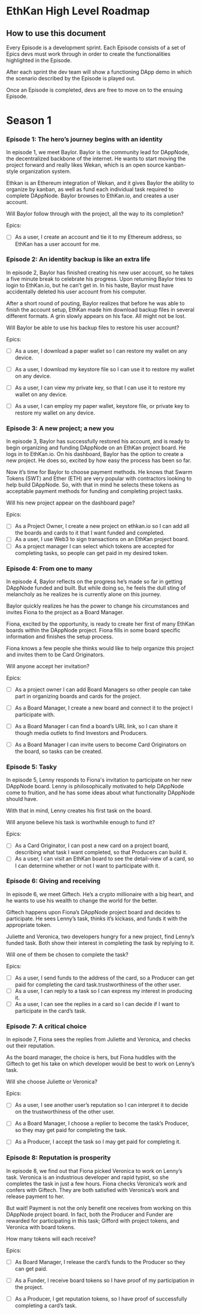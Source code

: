 # EthKan High Level Roadmap

## How to use this document
Every Episode is a development sprint. Each Episode consists of a set of Epics devs must work through in order to create the functionalities highlighted in the Episode.

After each sprint the dev team will show a functioning DApp demo in which the scenario described by the Episode is played out.

Once an Episode is completed, devs are free to move on to the ensuing Episode.


# Season 1

### Episode 1: The hero’s journey begins with an identity 
In episode 1, we meet Baylor. Baylor is the community lead for DAppNode, the decentralized backbone of the internet. He wants to start moving the project forward and really likes Wekan, which is an open source kanban-style organization system. 

Ethkan is an Ethereum integration of Wekan, and it gives Baylor the ability to organize by kanban, as well as fund each individual task required to complete DAppNode. Baylor browses to EthKan.io, and creates a user account. 

Will Baylor follow through with the project, all the way to its completion?

Epics:
- [ ] As a user, I create an account and tie it to my Ethereum address, so EthKan has a user account for me.


### Episode 2: An identity backup is like an extra life
In episode 2, Baylor has finished creating his new user account, so he takes a five minute break to celebrate his progress. Upon returning Baylor tries to login to EthKan.io, but he can’t get in. In his haste, Baylor must have accidentally deleted his user account from his computer.

After a short round of pouting, Baylor realizes that before he was able to finish the account setup, EthKan made him download backup files in several different formats. A grin slowly appears on his face. All might not be lost.

Will Baylor be able to use his backup files to restore his user account?

Epics:
- [ ] As a user, I download a paper wallet so I can restore my wallet on any device. 
- [ ] As a user, I download my keystore file so I can use it to restore my wallet on any device.
- [ ] As a user, I can view my private key, so that I can use it to restore my wallet on any device.
- [ ] As a user, I can employ my paper wallet, keystore file, or private key to restore my wallet on any device.



### Episode 3: A new project; a new you 
In episode 3, Baylor has successfully restored his account, and is ready to begin organizing and funding DAppNode on an EthKan project board. He logs in to EthKan.io. On his dashboard, Baylor has the option to create a new project. He does so, excited by how easy the process has been so far.

Now it’s time for Baylor to choose payment methods. He knows that Swarm Tokens (SWT) and Ether (ETH) are very popular with contractors looking to help build DAppNode. So, with that in mind he selects these tokens as acceptable payment methods for funding and completing project tasks.

Will his new project appear on the dashboard page?

Epics:
- [ ] As a Project Owner, I create a new project on ethkan.io so I can add all the boards and cards to it that I want funded and completed.
- [ ] As a user, I use Web3 to sign transactions on an EthKan project board.
- [ ] As a project manager I can select which tokens are accepted for completing tasks, so people can get paid in my desired token.

### Episode 4: From one to many
In episode 4, Baylor reflects on the progress he’s made so far in getting DAppNode funded and built. But while doing so, he feels the dull sting of melancholy as he realizes he is currently alone on this journey. 

Baylor quickly realizes he has the power to change his circumstances and invites Fiona to the project as a Board Manager.

Fiona, excited by the opportunity, is ready to create her first of many EthKan boards within the DAppNode project. Fiona fills in some board specific information and finishes the setup process. 

Fiona knows a few people she thinks would like to help organize this project and invites them to be Card Originators.

Will anyone accept her invitation?

Epics:

- [ ] As a project owner I can add Board Managers so other people can take part in organizing boards and cards for the project.
- [ ] As a Board Manager, I create a new board and connect it to the project I participate with.
- [ ] As a Board Manager I can find a board’s URL link, so I can share it though media outlets to find Investors and Producers.
- [ ] As a Board Manager I can invite users to become Card Originators on the board, so tasks can be created.


### Episode 5: Tasky
In episode 5, Lenny responds to Fiona's invitation to participate on her new DAppNode board. Lenny is philosophically motivated to help DAppNode come to fruition, and he has some ideas about what functionality DAppNode should have. 

With that in mind, Lenny creates his first task on the board. 

Will anyone believe his task is worthwhile enough to fund it?

Epics:
- [ ] As a Card Originator, I can post a new card on a project board, describing what task I want completed, so that Producers can build it.
- [ ] As a user, I can visit an EthKan board to see the detail-view of a card, so I can determine whether or not I want to participate with it.

### Episode 6: Giving and receiving
In episode 6, we meet Giftech. He’s a crypto millionaire with a big heart, and he wants to use his wealth to change the world for the better. 

Giftech happens upon Fiona’s DAppNode project board and decides to participate. He sees Lenny’s task, thinks it’s kickass, and funds it with the appropriate token.

Juliette and Veronica, two developers hungry for a new project, find Lenny’s funded task. Both show their interest in completing the task by replying to it.

Will one of them be chosen to complete the task?

Epics:
- [ ] As a user, I send funds to the address of the card, so a Producer can get paid for completing the card task.trustworthiness of the other user.
- [ ] As a user, I can reply to a task so I can express my interest in producing it.
- [ ] As a user, I can see the replies in a card so I can decide if I want to participate in the card’s task.

### Episode 7: A critical choice
In episode 7, Fiona sees the replies from Juliette and Veronica, and checks out their reputation. 

As the board manager, the choice is hers, but Fiona huddles with the Giftech to get his take on which developer would be best to work on Lenny’s task.

Will she choose Juliette or Veronica?

Epics:
- [ ] As a user, I see another user’s reputation so I can interpret it to decide on the trustworthiness of the other user.
- [ ] As a Board Manager, I choose a replier to become the task’s Producer, so they may get paid for completing the task.
- [ ] As a Producer, I accept the task so I may get paid for completing it.


### Episode 8: Reputation is prosperity
In episode 8, we find out that Fiona picked Veronica to work on Lenny’s task. Veronica is an industrious developer and rapid typist, so she completes the task in just a few hours.  Fiona checks Veronica’s work and confers with Giftech. They are both satisfied with  Veronica’s work and release payment to her.

But wait! Payment is not the only benefit one receives from working on this DAppNode project board. In fact, both the Producer and Funder are rewarded for participating in this task; Gifford with project tokens, and Veronica with board tokens.

How many tokens will each receive?

Epics:
- [ ] As Board Manager, I release the card’s funds to the Producer so they can get paid.
- [ ] As a Funder, I receive board tokens so I have proof of my participation in the project.
- [ ] As a Producer, I get reputation tokens, so I have proof of successfully completing a card’s task.



